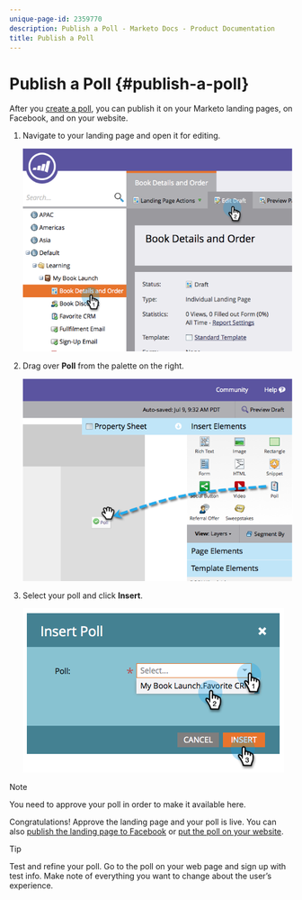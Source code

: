 ```yaml
---
unique-page-id: 2359770
description: Publish a Poll - Marketo Docs - Product Documentation
title: Publish a Poll
---
```


# Publish a Poll {#publish-a-poll}

After you [create a poll](/help/marketo/product-docs/demand-generation/social/creating-a-poll/create-a-poll.md), you can publish it on your Marketo landing pages, on Facebook, and on your website.

1. Navigate to your landing page and open it for editing.

   ![](assets/image2014-9-19-10-3a45-3a23.png)

1. Drag over **Poll** from the palette on the right.

   ![](assets/image2014-9-19-10-3a45-3a50.png)

1. Select your poll and click **Insert**.

   ![](assets/image2014-9-19-10-3a45-3a58.png)

>[!NOTE]
>
>You need to approve your poll in order to make it available here.

Congratulations! Approve the landing page and your poll is live. You can also [publish the landing page to Facebook](/help/marketo/product-docs/demand-generation/facebook/publish-landing-pages-to-facebook.md) or [put the poll on your website](/help/marketo/product-docs/demand-generation/social/social-functions/deploy-social-on-your-website.md).

>[!TIP]
>
>Test and refine your poll. Go to the poll on your web page and sign up with test info. Make note of everything you want to change about the user’s experience.
